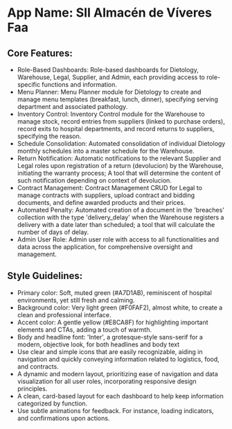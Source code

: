 # **App Name**: SII Almacén de Víveres Faa

## Core Features:

- Role-Based Dashboards: Role-based dashboards for Dietology, Warehouse, Legal, Supplier, and Admin, each providing access to role-specific functions and information.
- Menu Planner: Menu Planner module for Dietology to create and manage menu templates (breakfast, lunch, dinner), specifying serving department and associated pathology.
- Inventory Control: Inventory Control module for the Warehouse to manage stock, record entries from suppliers (linked to purchase orders), record exits to hospital departments, and record returns to suppliers, specifying the reason.
- Schedule Consolidation: Automated consolidation of individual Dietology monthly schedules into a master schedule for the Warehouse.
- Return Notification: Automatic notifications to the relevant Supplier and Legal roles upon registration of a return (devolucion) by the Warehouse, initiating the warranty process; A tool that will determine the content of such notification depending on context of devolucion.
- Contract Management: Contract Management CRUD for Legal to manage contracts with suppliers, upload contract and bidding documents, and define awarded products and their prices.
- Automated Penalty: Automated creation of a document in the 'breaches' collection with the type 'delivery_delay' when the Warehouse registers a delivery with a date later than scheduled; a tool that will calculate the number of days of delay.
- Admin User Role: Admin user role with access to all functionalities and data across the application, for comprehensive oversight and management.

## Style Guidelines:

- Primary color: Soft, muted green (#A7D1AB), reminiscent of hospital environments, yet still fresh and calming.
- Background color: Very light green (#F0FAF2), almost white, to create a clean and professional interface.
- Accent color: A gentle yellow (#E8CA8F) for highlighting important elements and CTAs, adding a touch of warmth.
- Body and headline font: 'Inter', a grotesque-style sans-serif for a modern, objective look, for both headlines and body text
- Use clear and simple icons that are easily recognizable, aiding in navigation and quickly conveying information related to logistics, food, and contracts.
- A dynamic and modern layout, prioritizing ease of navigation and data visualization for all user roles, incorporating responsive design principles.
- A clean, card-based layout for each dashboard to help keep information categorized by function.
- Use subtle animations for feedback. For instance, loading indicators, and confirmations upon actions.